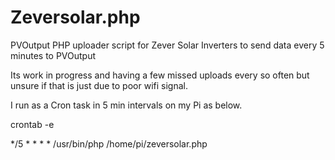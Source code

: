 # Zeversolar.php
PVOutput PHP uploader script for Zever Solar Inverters to send data every 5 minutes to PVOutput

Its work in progress and having a few missed uploads every so often but unsure if that is just due to poor wifi signal.

I run as a Cron task in 5 min intervals on my Pi as below.

crontab -e

*/5 * * * * /usr/bin/php /home/pi/zeversolar.php
